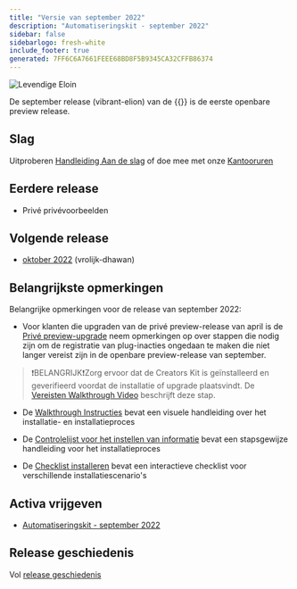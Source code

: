 ```yaml
---
title: "Versie van september 2022"
description: "Automatiseringskit - september 2022"
sidebar: false
sidebarlogo: fresh-white
include_footer: true
generated: 7FF6C6A7661FEEE68BD8F5B9345CA32CFFB86374
---
```


![Levendige Eloin](/images/vibrant-elion.png)

De september release (vibrant-elion) van de {{<product-name>}} is de eerste openbare preview release.

## Slag

Uitproberen [Handleiding Aan de slag](/nl/get-started) of doe mee met onze [Kantooruren](/nl/office-hours)

## Eerdere release

- Privé privévoorbeelden

## Volgende release

- [oktober 2022](/nl/releases/october-2022) (vrolijk-dhawan)

## Belangrijkste opmerkingen

Belangrijke opmerkingen voor de release van september 2022:

- Voor klanten die upgraden van de privé preview-release van april is de [Privé preview-upgrade](https://github.com/microsoft/powercat-automation-kit/blob/main/docs/private-preview-upgrade.md) neem opmerkingen op over stappen die nodig zijn om de registratie van plug-inacties ongedaan te maken die niet langer vereist zijn in de openbare preview-release van september.

>❗BELANGRIJK❗Zorg ervoor dat de Creators Kit is geïnstalleerd en geverifieerd voordat de installatie of upgrade plaatsvindt. De [Vereisten Walkthrough Video](https://github.com/microsoft/powercat-automation-kit/blob/main/docs/walkthrough.md) beschrijft deze stap.

- De [Walkthrough Instructies](https://github.com/microsoft/powercat-automation-kit/blob/main/docs/walkthrough.md) bevat een visuele handleiding over het installatie- en installatieproces

- De [Controlelijst voor het instellen van informatie](https://learn.microsoft.com/power-automate/guidance/automation-kit/setup/setup-checklist) bevat een stapsgewijze handleiding voor het installatieproces

- De [Checklist installeren](/nl/get-started/install-checklist) bevat een interactieve checklist voor verschillende installatiescenario's

## Activa vrijgeven

- [Automatiseringskit - september 2022](https://github.com/microsoft/powercat-automation-kit/releases/tag/AutomationKit-September2022)

## Release geschiedenis

Vol [release geschiedenis](/nl/releases)
